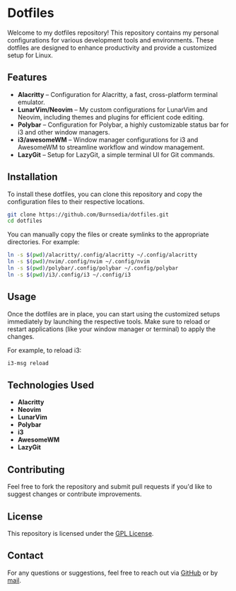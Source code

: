 
# Dotfiles

Welcome to my dotfiles repository! This repository contains my personal configurations for various development tools and environments. These dotfiles are designed to enhance productivity and provide a customized setup for Linux.

## Features

- **Alacritty** – Configuration for Alacritty, a fast, cross-platform terminal emulator.
- **LunarVim/Neovim** – My custom configurations for LunarVim and Neovim, including themes and plugins for efficient code editing.
- **Polybar** – Configuration for Polybar, a highly customizable status bar for i3 and other window managers.
- **i3/awesomeWM** – Window manager configurations for i3 and AwesomeWM to streamline workflow and window management.
- **LazyGit** – Setup for LazyGit, a simple terminal UI for Git commands.

## Installation

To install these dotfiles, you can clone this repository and copy the configuration files to their respective locations.

```bash
git clone https://github.com/Burnsedia/dotfiles.git
cd dotfiles
```

You can manually copy the files or create symlinks to the appropriate directories. For example:

```bash
ln -s $(pwd)/alacritty/.config/alacritty ~/.config/alacritty
ln -s $(pwd)/nvim/.config/nvim ~/.config/nvim
ln -s $(pwd)/polybar/.config/polybar ~/.config/polybar
ln -s $(pwd)/i3/.config/i3 ~/.config/i3
```

## Usage

Once the dotfiles are in place, you can start using the customized setups immediately by launching the respective tools. Make sure to reload or restart applications (like your window manager or terminal) to apply the changes.

For example, to reload i3:

```bash
i3-msg reload
```

## Technologies Used

- **Alacritty**
- **Neovim**
- **LunarVim**
- **Polybar**
- **i3**
- **AwesomeWM**
- **LazyGit**

## Contributing

Feel free to fork the repository and submit pull requests if you'd like to suggest changes or contribute improvements.

## License

This repository is licensed under the [GPL License](LICENSE).

## Contact

For any questions or suggestions, feel free to reach out via [GitHub](https://github.com/Burnsedia) or by [mail](mail@baileyburnsed.dev).
